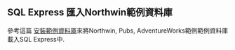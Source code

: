 SQL Express 匯入Northwin範例資料庫
------

參考這篇 [安裝範例資料庫](http://msdn.microsoft.com/zh-tw/library/8b6y4c7s.aspx)來將Northwin, Pubs, AdventureWorks範例範例資料庫載入SQL Express中.
